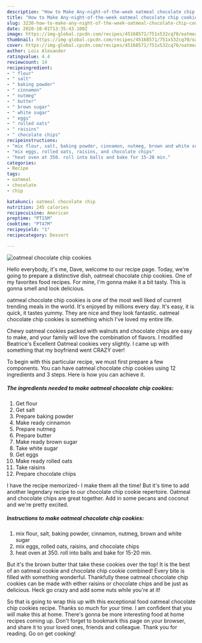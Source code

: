 ```yaml
---
description: "How to Make Any-night-of-the-week oatmeal chocolate chip cookies"
title: "How to Make Any-night-of-the-week oatmeal chocolate chip cookies"
slug: 3230-how-to-make-any-night-of-the-week-oatmeal-chocolate-chip-cookies
date: 2020-10-01T13:35:43.100Z
image: https://img-global.cpcdn.com/recipes/45168571/751x532cq70/oatmeal-chocolate-chip-cookies-recipe-main-photo.jpg
thumbnail: https://img-global.cpcdn.com/recipes/45168571/751x532cq70/oatmeal-chocolate-chip-cookies-recipe-main-photo.jpg
cover: https://img-global.cpcdn.com/recipes/45168571/751x532cq70/oatmeal-chocolate-chip-cookies-recipe-main-photo.jpg
author: Lois Alexander
ratingvalue: 4.4
reviewcount: 14
recipeingredient:
- " flour"
- " salt"
- " baking powder"
- " cinnamon"
- " nutmeg"
- " butter"
- " brown sugar"
- " white sugar"
- " eggs"
- " rolled oats"
- " raisins"
- " chocolate chips"
recipeinstructions:
- "mix flour, salt, baking powder, cinnamon, nutmeg, brown and white sugar"
- "mix eggs, rolled oats, raisins, and chocolate chips"
- "heat oven at 350. roll into balls and bake for 15-20 min."
categories:
- Recipe
tags:
- oatmeal
- chocolate
- chip

katakunci: oatmeal chocolate chip 
nutrition: 245 calories
recipecuisine: American
preptime: "PT15M"
cooktime: "PT47M"
recipeyield: "1"
recipecategory: Dessert

---
```



![oatmeal chocolate chip cookies](https://img-global.cpcdn.com/recipes/45168571/751x532cq70/oatmeal-chocolate-chip-cookies-recipe-main-photo.jpg)

Hello everybody, it's me, Dave, welcome to our recipe page. Today, we're going to prepare a distinctive dish, oatmeal chocolate chip cookies. One of my favorites food recipes. For mine, I'm gonna make it a bit tasty. This is gonna smell and look delicious.

oatmeal chocolate chip cookies is one of the most well liked of current trending meals in the world. It's enjoyed by millions every day. It's easy, it is quick, it tastes yummy. They are nice and they look fantastic. oatmeal chocolate chip cookies is something which I've loved my entire life.

Chewy oatmeal cookies packed with walnuts and chocolate chips are easy to make, and your family will love the combination of flavors. I modified Beatrice&#39;s Excellent Oatmeal cookies very slightly. I came up with something that my boyfriend went CRAZY over!


To begin with this particular recipe, we must first prepare a few components. You can have oatmeal chocolate chip cookies using 12 ingredients and 3 steps. Here is how you can achieve it.

<!--inarticleads1-->

##### The ingredients needed to make oatmeal chocolate chip cookies:

1. Get  flour
1. Get  salt
1. Prepare  baking powder
1. Make ready  cinnamon
1. Prepare  nutmeg
1. Prepare  butter
1. Make ready  brown sugar
1. Take  white sugar
1. Get  eggs
1. Make ready  rolled oats
1. Take  raisins
1. Prepare  chocolate chips


I have the recipe memorized- I make them all the time! But it&#39;s time to add another legendary recipe to our chocolate chip cookie repertoire. Oatmeal and chocolate chips are great together. Add in some pecans and coconut and we&#39;re pretty excited. 

<!--inarticleads2-->

##### Instructions to make oatmeal chocolate chip cookies:

1. mix flour, salt, baking powder, cinnamon, nutmeg, brown and white sugar
1. mix eggs, rolled oats, raisins, and chocolate chips
1. heat oven at 350. roll into balls and bake for 15-20 min.


But it&#39;s the brown butter that take these cookies over the top! It is the best of an oatmeal cookie and chocolate chip cookie combined! Every bite is filled with something wonderful. Thankfully these oatmeal chocolate chip cookies can be made with either raisins or chocolate chips and be just as delicious. Heck go crazy and add some nuts while you&#39;re at it! 

So that is going to wrap this up with this exceptional food oatmeal chocolate chip cookies recipe. Thanks so much for your time. I am confident that you will make this at home. There's gonna be more interesting food at home recipes coming up. Don't forget to bookmark this page on your browser, and share it to your loved ones, friends and colleague. Thank you for reading. Go on get cooking!
